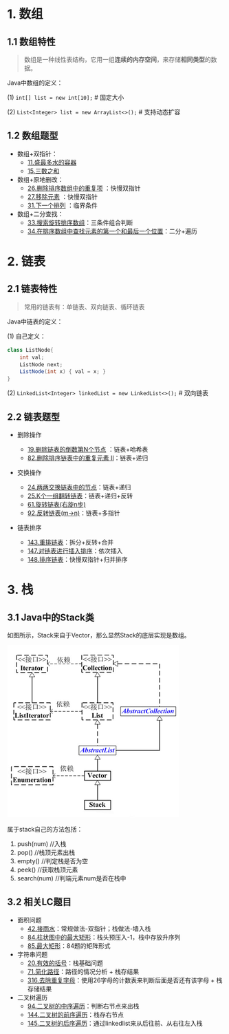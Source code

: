 
# 1. 数组
## 1.1 数组特性
>数组是一种线性表结构，它用一组**连续的内存空间**，来存储**相同类型**的数据。

Java中数组的定义：

(1) `int[] list = new int[10];` # 固定大小

(2) `List<Integer> list = new ArrayList<>();` # 支持动态扩容

## 1.2 数组题型
- 数组+双指针：
  - [11.盛最多水的容器](https://leetcode-cn.com/problems/container-with-most-water) 
  - [15.三数之和](https://leetcode-cn.com/problems/3sum) 
- 数组+原地删改：
  - [26.删除排序数组中的重复项](https://leetcode-cn.com/problems/remove-duplicates-from-sorted-array) ：快慢双指针
  - [27.移除元素](https://leetcode-cn.com/problems/remove-element) ：快慢双指针
  - [31.下一个排列](https://leetcode-cn.com/problems/next-permutation) ：临界条件
- 数组+二分查找：
  - [33.搜索旋转排序数组](https://leetcode-cn.com/problems/search-in-rotated-sorted-array/)：三条件组合判断
  - [34.在排序数组中查找元素的第一个和最后一个位置](https://leetcode-cn.com/problems/find-first-and-last-position-of-element-in-sorted-array/)：二分+遍历

# 2. 链表
## 2.1 链表特性
>常用的链表有：单链表、双向链表、循环链表

Java中链表的定义：

(1) 自己定义：
```java
class ListNode{
    int val;
    ListNode next;
    ListNode(int x) { val = x; }
}
```

(2) `LinkedList<Integer> linkedList = new LinkedList<>();` # 双向链表

## 2.2 链表题型
- 删除操作
  - [19.删除链表的倒数第N个节点](https://leetcode-cn.com/problems/remove-nth-node-from-end-of-list/) ：链表+哈希表
  - [82.删除排序链表中的重复元素 II](https://leetcode-cn.com/problems/remove-duplicates-from-sorted-list-ii/)：链表+递归

- 交换操作
  - [24.两两交换链表中的节点](https://leetcode-cn.com/problems/swap-nodes-in-pairs/description/)：链表+递归
  - [25.K个一组翻转链表](https://leetcode-cn.com/problems/reverse-nodes-in-k-group/description/)：链表+递归+反转
  - [61.旋转链表(右旋n步)](https://leetcode-cn.com/problems/rotate-list/description/)
  - [92.反转链表(m->n)](https://leetcode-cn.com/problems/reverse-linked-list-ii/description/])：链表+多指针

- 链表排序
    - [143.重排链表](https://leetcode-cn.com/problems/reorder-list/description/)：拆分+反转+合并
    - [147.对链表进行插入排序](https://leetcode-cn.com/problems/insertion-sort-list/description/)：依次插入
    - [148.排序链表](https://leetcode-cn.com/problems/sort-list/description/)：快慢双指针+归并排序

# 3. 栈
## 3.1 Java中的Stack类

如图所示，Stack来自于Vector，那么显然Stack的底层实现是数组。

![stack](./media/stack.png)

属于stack自己的方法包括：
 1. push(num) //入栈
 2. pop() //栈顶元素出栈
 3. empty() //判定栈是否为空
 4. peek() //获取栈顶元素
 5. search(num) //判端元素num是否在栈中

## 3.2 相关LC题目
- 面积问题
    - [42.接雨水](https://leetcode-cn.com/problems/trapping-rain-water/description/)：常规做法-双指针；栈做法-墙入栈
    - [84.柱状图中的最大矩形](https://leetcode-cn.com/problems/largest-rectangle-in-histogram/description/)：栈头预压入-1，栈中存放升序列
    - [85.最大矩形](https://leetcode-cn.com/problems/maximal-rectangle/description/)：84题的矩阵形式
- 字符串问题
    - [20.有效的括号](https://leetcode-cn.com/problems/valid-parentheses/description/)：栈基础问题
    - [71.简化路径](https://leetcode-cn.com/problems/simplify-path/description/)：路径的情况分析 + 栈存结果
    - [316.去除重复字母](https://leetcode-cn.com/problems/remove-duplicate-letters/description/)：使用26字母的计数表来判断后面是否还有该字母 + 栈存储结果
- 二叉树遍历
    - [94.二叉树的中序遍历](https://leetcode-cn.com/problems/binary-tree-inorder-traversal/description/)：判断右节点来出栈
    - [144.二叉树的前序遍历](https://leetcode-cn.com/problems/binary-tree-preorder-traversal/description/)：栈存右节点
    - [145.二叉树的后序遍历](https://leetcode-cn.com/problems/binary-tree-postorder-traversal/description/)：通过linkedlist来从后往前、从右往左入栈

